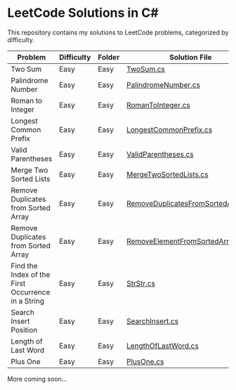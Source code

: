 # LeetCode Solutions in C#

This repository contains my solutions to LeetCode problems, categorized by difficulty.

| Problem                                            | Difficulty | Folder      | Solution File    |
|----------------------------------------------------|------------|-------------|------------------|
| Two Sum                                            | Easy       | Easy        | [TwoSum.cs](Easy/TwoSum.cs) |
| Palindrome Number                                  | Easy       | Easy        | [PalindromeNumber.cs](Easy/PalindromeNumber.cs) |
| Roman to Integer                                   | Easy       | Easy        | [RomanToInteger.cs](Easy/RomanToInteger.cs)     |
| Longest Common Prefix                              | Easy       | Easy        | [LongestCommonPrefix.cs](Easy/LongestCommonPrefix.cs) |
| Valid Parentheses                                  | Easy       | Easy        | [ValidParentheses.cs](Easy/ValidParentheses.cs) |
| Merge Two Sorted Lists                             | Easy       | Easy        | [MergeTwoSortedLists.cs](Easy/MergeTwoSortedLists.cs) |
| Remove Duplicates from Sorted Array                | Easy       | Easy        | [RemoveDuplicatesFromSortedArray.cs](Easy/RemoveDuplicatesFromSortedArray.cs) |
| Remove Duplicates from Sorted Array                | Easy       | Easy        | [RemoveElementFromSortedArray.cs](Easy/RemoveElementFromSortedArray.cs) |
| Find the Index of the First Occurrence in a String | Easy       | Easy        | [StrStr.cs](Easy/StrStr.cs) |
| Search Insert Position                             | Easy       | Easy        | [SearchInsert.cs](Easy/SearchInsert.cs) |
| Length of Last Word                                | Easy       | Easy        | [LengthOfLastWord.cs](Easy/LengthOfLastWord.cs) |
| Plus One                                           | Easy       | Easy        | [PlusOne.cs](Easy/PlusOne.cs) |




More coming soon...
